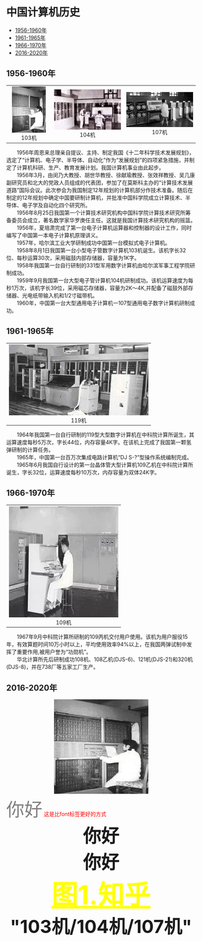 # 中国计算机历史

- [1956-1960年](#1956-1960年)
- [1961-1965年](#1961-1965年)
- [1966-1970年](#1966-1970年)
- [2016-2020年](#2016-2020年)

## 1956-1960年
<table>
  <tr>
      <td ><center><img src="https://raw.githubusercontent.com/lmm327/hello/main/103.png " width="85%">
       <br><div align=center>103机</div>
      <td ><center><img src="https://raw.githubusercontent.com/lmm327/hello/main/104.png">
       <div align=center>104机</div>
      <td ><center><img src="https://raw.githubusercontent.com/lmm327/hello/main/107.png">
       <div align=center>107机</div>
  </tr>   
</table>
    &emsp;&emsp;1956年周恩来总理亲自提议、主持、制定我国《十二年科学技术发展规划》，选定了“计算机、电子学、半导体、自动化”作为“发展规划”的四项紧急措施，并制定了计算机科研、生产、教育发展计划。我国计算机事业由此起步。<br>
    &emsp;&emsp;1956年3月，由闵乃大教授、胡世华教授、徐献瑜教授、张效祥教授、吴几康副研究员和北大的党政人员组成的代表团，参加了在莫斯科主办的“计算技术发展道路”国际会议。此次参会为我国制定12年规划的计算机部分作技术准备。随后在制定的12年规划中确定中国要研制计算机，并批准中国科学院成立计算技术、半导体、电子学及自动化四个研究所。<br>
    &emsp;&emsp;1956年8月25日我国第一个计算技术研究机构中国科学院计算技术研究所筹备委员会成立，著名数学家华罗庚任主任。这就是我国计算技术研究机构的摇篮。<br>
    &emsp;&emsp;1956年，夏培肃完成了第一台电子计算机运算器和控制器的设计工作，同时编写了中国第一本电子计算机原理讲义。<br>
    &emsp;&emsp;1957年，哈尔滨工业大学研制成功中国第一台模拟式电子计算机。<br>
    &emsp;&emsp;1958年8月1日我国第一台小型电子管数字计算机103机诞生。该机字长32位、每秒运算30次，采用磁鼓内部存储器，容量为1K字。<br>
    &emsp;&emsp;1958年我国第一台自行研制的331型军用数字计算机由哈尔滨军事工程学院研制成功。<br>
    &emsp;&emsp;1959年9月我国第一台大型电子管计算机104机研制成功。该机运算速度为每秒1万次，该机字长39位，采用磁芯存储器，容量为2K～4K,并配备了磁鼓外部存储器、光电纸带输入机和1/2寸磁带机。<br>
    &emsp;&emsp;1960年，中国第一台大型通用电子计算机一107型通用电子数字计算机研制成功。<br> 
  
## 1961-1965年
<div align=center>
<table>
  <tr>
      <td ><div align=center><img src="https://raw.githubusercontent.com/lmm327/hello/main/119.png "><br>
        <div align=center>119机</div>
  </tr>   
</table>
</div>
    &emsp;&emsp;1964年我国第一台自行研制的119型大型数字计算机在中科院计算所诞生，其运算速度每秒5万次，字长44位，内存容量4K字。在该机上完成了我国第一颗氢弹研制的计算任务。<br>
    &emsp;&emsp;1965年，中国第一台百万次集成电路计算机“DJ S-?”型操作系统编制完成。<br>
    &emsp;&emsp;1965年6月我国自行设计的第一台晶体管大型计算机109乙机在中科院计算所诞生，字长32位，运算速度每秒10万次，内存容量为双体24K字。<br>
    
## 1966-1970年
 <div align=center>
<table>
  <tr>
      <td ><div align=center><img src="https://raw.githubusercontent.com/lmm327/hello/main/109.png "></div>
       <div align=center>109机</div>
  </tr>   
</table>
</div>
   &emsp;&emsp;1967年9月中科院计算所研制的109丙机交付用户使用。该机为用户服役15年，有效算题时间10万小时以上，平均使用效率94%以上，在我国两弹试制中发挥了重要作用,被用户誉为“功勋机”。<br>
    &emsp;&emsp;华北计算所先后研制成功108机、108乙机(DJS-6)、121机(DJS-21)和320机(DJS-8)，并在738厂等五家工厂生产。<br>
    
## 2016-2020年
 <div align=center><img src="https://raw.githubusercontent.com/lmm327/hello/main/103.png" width="251" height="251"></div>
<font color=gray size=7>你好</font>
<span style="color:red;">这是比font标签更好的方式</span>
<div align=center><font size='700'><b>你好<b></font></div>
<div align=center><font size='7000'><b>你好<b></font></div>
<center style="font-size:70px;color:#FFFF00;text-decoration:underline">图1.知乎</center> 
<div align=center><font size=7><b>"103机/104机/107机"</b></font></div>
